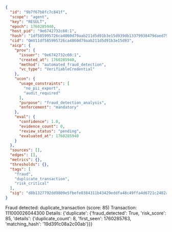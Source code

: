 ```json
{
  "id": "9b7f67b8fc7c841f",
  "scope": "agent",
  "key": "RESULT",
  "epoch": 1760285940,
  "host_pid": "9e6742732c60:1",
  "hash": "1df585995726ca4860d79aab211d5d91b3e15d939db13379938479daed7520f0",
  "cid": "QmV11df585995726ca4860d79aab211d5d91b3e15d93",
  "aicp": {
    "prov": {
      "issuer": "9e6742732c60:1",
      "created_at": 1760285940,
      "method": "automated_fraud_detection",
      "vc_type": "VerifiableCredential"
    },
    "ucon": {
      "usage_constraints": [
        "no_pii_export",
        "audit_required"
      ],
      "purpose": "fraud_detection_analysis",
      "enforcement": "mandatory"
    },
    "eval": {
      "confidence": 1.0,
      "evidence_count": 0,
      "review_status": "pending",
      "evaluated_at": 1760285940
    }
  },
  "sources": [],
  "edges": [],
  "metrics": {},
  "thresholds": {},
  "tags": [
    "fraud",
    "duplicate_transaction",
    "risk_critical"
  ],
  "sig": "d8b1327792dd9809e5fbefe0384311b43429eddfa48c49ffa4d6721c2482a4d1"
}
```

Fraud detected: duplicate_transaction (score: 85)
Transaction: 111000026044300
Details: {'duplicate': {'fraud_detected': True, 'risk_score': 85, 'details': {'duplicate_count': 8, 'first_seen': 1760285763, 'matching_hash': '19d391c08a2c00ab'}}}